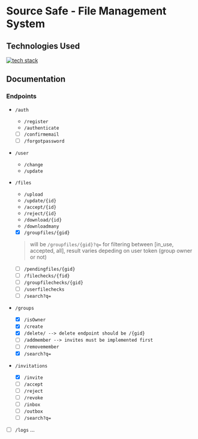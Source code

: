 Source Safe -  File Management System
=========================

## Technologies Used

[![tech stack](https://skillicons.dev/icons?i=spring,java,mysql,react,vite,html,css)](https://skillicons.dev)

## Documentation

### Endpoints

- `/auth`
    - `/register`
    - `/authenticate`
    - [ ] `/confirmemail`
    - [ ] `/forgotpassword`

- `/user`
    - `/change`
    - `/update`

- `/files`
    - `/upload`
    - `/update/{id}`
    - `/accept/{id}`
    - `/reject/{id}`
    - `/download/{id}`
    - `/downloadmany`
    - [X] `/groupfiles/{gid}` 
    > will be `/groupfiles/{gid}?q=` for filtering between [in_use, accepted, all], result varies depeding on user token (group owner or not)
    - [ ] `/pendingfiles/{gid}`
    - [ ] `/filechecks/{fid}`
    - [ ] `/groupfilechecks/{gid}`
    - [ ] `/userfilechecks`
    - [ ] `/search?q=`

- `/groups`
    - [X] `/isOwner`
    - [X] `/create`
    - [x] `/delete/ --> delete endpoint should be /{gid}`
    - [ ] `/addmember --> invites must be implemented first`
    - [ ] `/removemember`
    - [x] `/search?q=`

- `/invitations`
    - [X] `/invite`
    - [ ] `/accept`
    - [ ] `/reject`
    - [ ] `/revoke`
    - [ ] `/inbox`
    - [ ] `/outbox`
    - [ ] `/search?q=`
    
- [ ] `/logs`
    ...